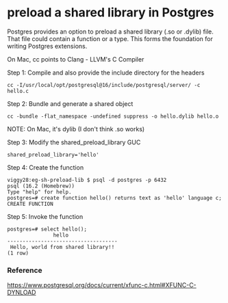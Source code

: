 # preload a shared library in Postgres

Postgres provides an option to preload a shared library (.so or .dylib) file. That file could contain a function or a type. This forms the foundation 
for writing Postgres extensions.

On Mac, cc points to Clang - LLVM's C Compiler

Step 1: Compile and also provide the include directory for the headers
```
cc -I/usr/local/opt/postgresql@16/include/postgresql/server/ -c hello.c
```

Step 2: Bundle and generate a shared object
```
cc -bundle -flat_namespace -undefined suppress -o hello.dylib hello.o
```

NOTE: On Mac, it's dylib (I don't think .so works)

Step 3: Modify the shared_preload_library GUC
```
shared_preload_library='hello'
```

Step 4: Create the function
```
viggy28:eg-sh-preload-lib $ psql -d postgres -p 6432                                    
psql (16.2 (Homebrew))
Type "help" for help.
postgres=# create function hello() returns text as 'hello' language c; 
CREATE FUNCTION
```

Step 5: Invoke the function
```
postgres=# select hello();
               hello                
------------------------------------
 Hello, world from shared library!!
(1 row)
```

### Reference 

https://www.postgresql.org/docs/current/xfunc-c.html#XFUNC-C-DYNLOAD

